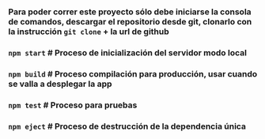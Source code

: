 

### Para poder correr este proyecto sólo debe iniciarse la consola de comandos, descargar el repositorio desde git, clonarlo con la instrucción `git clone` + la url de github

### `npm start` # Proceso de inicialización del servidor modo local

### `npm build` # Proceso compilación para producción, usar cuando se valla a desplegar la app

### `npm test` # Proceso para pruebas

### `npm eject` # Proceso de destrucción de la dependencia única